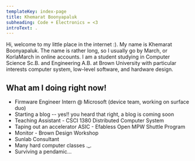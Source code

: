```yaml
---
templateKey: index-page
title: Khemarat Boonyapaluk
subheading: Code + Electronics = <3
introText: .
---
```

Hi, welcome to my little place in the internet :). My name is Khemarat Boonyapaluk. The name is rather long, so I usually go by March, or KorlaMarch in online accounts. I am a student studying in Computer Science Sc.B. and Engineering A.B. at Brown University with particular interests computer system, low-level software, and hardware design.

## What am I doing right now!

* Firmware Engineer Intern @ Microsoft (device team, working on surface duo)
* Starting a blog -- yes!! you heard that right, a blog is coming soon
* Teaching Assistant - CSCI 1380 Distributed Computer System
* Taping out an accelerator ASIC - Efabless Open MPW Shuttle Program
* Monitor - Brown Design Workshop
* Sunlab Consultant
* Many hard computer classes ._.
* Surviving a pendamic...